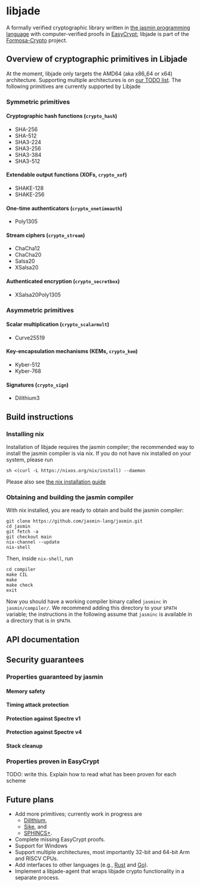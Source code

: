 # libjade

A formally verified cryptographic library written in 
[the jasmin programming language](https://github.com/jasmin-lang/jasmin)
with computer-verified proofs in [EasyCrypt](https://github.com/EasyCrypt/easycrypt);
libjade is part of the [Formosa-Crypto](https://formosa-crypto.org) project.

## Overview of cryptographic primitives in Libjade

At the moment, libjade only targets the AMD64 (aka x86\_64 or x64) architecture.
Supporting multiple architectures is on [our TODO list](#future-plans). 
The following primitives are currently supported by Libjade

### Symmetric primitives

#### Cryptographic hash functions (`crypto_hash`)
* SHA-256
* SHA-512
* SHA3-224
* SHA3-256
* SHA3-384
* SHA3-512

#### Extendable output functions (XOFs, `crypto_xof`)
* SHAKE-128
* SHAKE-256

#### One-time authenticators (`crypto_onetimeauth`)
* Poly1305

#### Stream ciphers (`crypto_stream`)
* ChaCha12
* ChaCha20
* Salsa20
* XSalsa20

#### Authenticated encryption (`crypto_secretbox`)
* XSalsa20Poly1305

### Asymmetric primitives

#### Scalar multiplication (`crypto_scalarmult`)
* Curve25519

#### Key-encapsulation mechanisms (KEMs, `crypto_kem`)
* Kyber-512
* Kyber-768

#### Signatures (`crypto_sign`)
* Dilithium3


## Build instructions

### Installing nix
Installation of libjade requires the jasmin compiler; 
the recommended way to install the jasmin compiler is via nix. 
If you do not have nix installed on your system, please run
```
sh <(curl -L https://nixos.org/nix/install) --daemon
```
Please also see [the nix installation guide](https://nixos.org/download.html)

### Obtaining and building the jasmin compiler
With nix installed, you are ready to obtain and build the jasmin compiler:
```
git clone https://github.com/jasmin-lang/jasmin.git
cd jasmin
git fetch -a
git checkout main
nix-channel --update
nix-shell 
```
Then, inside `nix-shell`, run
```
cd compiler
make CIL
make
make check
exit
```
Now you should have a working compiler binary called `jasminc` in `jasmin/compiler/`.
We recommend adding this directory to your `$PATH` variable; the instructions in the
following assume that `jasminc` is available in a directory that is in `$PATH`.

## API documentation

## Security guarantees

### Properties guaranteed by jasmin

#### Memory safety

#### Timing attack protection

#### Protection against Spectre v1

#### Protection against Spectre v4

#### Stack cleanup

### Properties proven in EasyCrypt

TODO: write this.
Explain how to read what has been proven for each scheme

## Future plans

* Add more primitives; currently work in progress are
  - [Dilithium](https://pq-crystals.org/dilithium/),
  - [Sike](https://sike.org/), and
  - [SPHINCS+](https://sphincs.org).
* Complete missing EasyCrypt proofs.
* Support for Windows
* Support multiple architectures, most importantly 32-bit and 64-bit Arm and RISCV CPUs.
* Add interfaces to other languages (e.g., [Rust](https://www.rust-lang.org/) and [Go](https://go.dev/)).
* Implement a libjade-agent that wraps libjade crypto functionality in a separate process.
